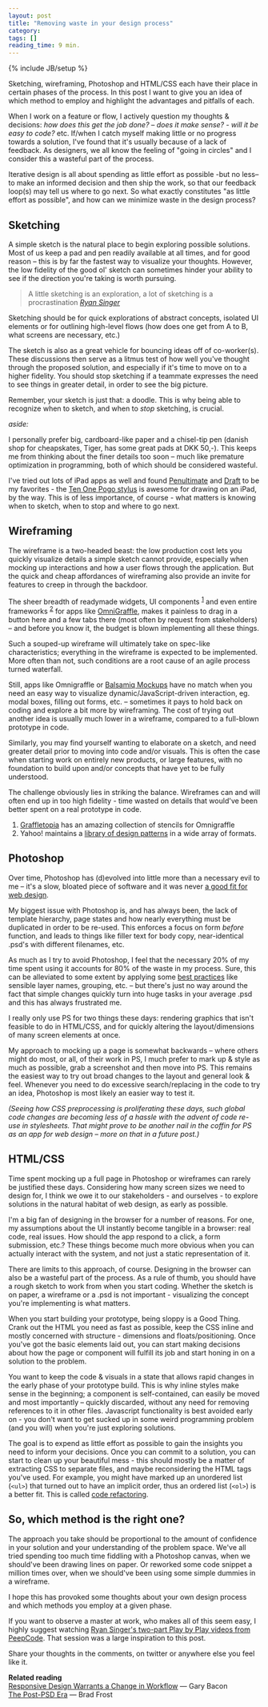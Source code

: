 ```yaml
---
layout: post
title: "Removing waste in your design process"
category: 
tags: []
reading_time: 9 min.
---
```

{% include JB/setup %}

<p class="callout">
Sketching, wireframing, Photoshop and HTML/CSS each have their place in certain phases of the process. In this post I want to give you an idea of which method to employ and highlight the advantages and pitfalls of each.
</p>

When I work on a feature or flow, I actively question my thoughts & decisions: _how does this get the job done?_ – _does it make sense?_ - _will it be easy to code?_ etc. If/when I catch myself making little or no progress towards a solution, I've found that it's usually because of a lack of feedback. As designers, we all know the feeling of "going in circles" and I consider this a wasteful part of the process.

Iterative design is all about spending as little effort as possible -but no less– to make an informed decision and then ship the work, so that our feedback loop(s) may tell us where to go next. So what exactly constitutes "as little effort as possible", and how can we minimize waste in the design process?

## Sketching

A simple sketch is the natural place to begin exploring possible solutions. Most of us keep a pad and pen readily available at all times, and for good reason – this is by far the fastest way to visualize your thoughts. However, the low fidelity of the good ol' sketch can sometimes hinder your ability to see if the direction you're taking is worth pursuing.

> A little sketching is an exploration, a lot of sketching is a procrastination
> <cite><a href="http://37signals.com/svn/posts/2241-a-little-sketching-is-an-exploration-a-lot">Ryan Singer</a></cite>

Sketching should be for quick explorations of abstract concepts, isolated UI elements or for outlining high-level flows (how does one get from A to B, what screens are necessary, etc.)

The sketch is also as a great vehicle for bouncing ideas off of  co-worker(s). These discussions then serve as a litmus test of how well you've thought through the proposed solution, and especially if it's time to move on to a higher fidelity. You should stop sketching if a teammate expresses the need to see things in greater detail, in order to see the big picture.

Remember, your sketch is just that: a doodle. This is why being able to recognize when to sketch, and when to _stop_ sketching, is crucial.

_aside:_

I personally prefer big, cardboard-like paper and a chisel-tip pen (danish shop for cheapskates, Tiger, has some great pads at DKK 50,-). This keeps me from thinking about the finer details too soon – much like premature optimization in programming, both of which should be considered wasteful.

I've tried out lots of iPad apps as well and found [Penultimate](http://itunes.apple.com/us/app/penultimate/id354098826?mt=8) and [Draft](http://itunes.apple.com/us/app/draft/id375570329?mt=8) to be my favorites - the [Ten One Pogo stylus](http://tenonedesign.com/stylus.php) is awesome for drawing on an iPad, by the way.
This is of less importance, of course - what matters is knowing when to sketch, when to stop and where to go next.

## Wireframing

The wireframe is a two-headed beast: the low production cost lets you quickly visualize details a simple sketch cannot provide, especially when mocking up interactions and how a user flows through the application. But the quick and cheap affordances of wireframing also provide an invite for features to creep in through the backdoor.

The sheer breadth of readymade widgets, UI components <sup><a href="#footnote1">1</a></sup> and even entire frameworks <sup><a href="#footnote2">2</a></sup> for apps like [OmniGraffle][], makes it painless to drag in a button here and a few tabs there (most often by request from stakeholders) – and before you know it, the budget is blown implementing all these things.

[omnigraffle]: http://www.omnigroup.com/products/omnigraffle

Such a souped-up wireframe will ultimately take on spec-like characteristics; everything in the wireframe is expected to be implemented. More often than not, such conditions are a root cause of an agile process turned waterfall.

Still, apps like Omnigraffle or [Balsamiq Mockups](http://www.balsamiq.com/) have no match when you need an easy way to visualize dynamic/JavaScript-driven interaction, eg. modal boxes, filling out forms, etc. – sometimes it pays to hold back on coding and explore a bit more by wireframing. The cost of trying out another idea is usually much lower in a wireframe, compared to a full-blown prototype in code.

Similarly, you may find yourself wanting to elaborate on a sketch, and need greater detail prior to moving into code and/or visuals. This is often the case when starting work on entirely new products, or large features, with no foundation to build upon and/or concepts that have yet to be fully understood.

The challenge obviously lies in striking the balance. Wireframes can and will often end up in too high fidelity - time wasted on details that would've been better spent on a real prototype in code.

<ol class="footnotes">
	<li id="footnote1"><a href="http://graffletopia.com/">Graffletopia</a> has an amazing collection of stencils for Omnigraffle</li>
	<li id="footnote2">Yahoo! maintains a <a href="http://developer.yahoo.com/ypatterns/about/stencils/">library of design patterns</a> in a wide array of formats.</li>
</ol>

## Photoshop

Over time, Photoshop has (d)evolved into little more than a necessary evil to me – it's a slow, bloated piece of software and it was never [a good fit for web design][app].

[app]: http://v4.jasonsantamaria.com/articles/a-real-web-design-application/ "Jason Santa Maria articulated this better than I ever could back in 2010"

My biggest issue with Photoshop is, and has always been, the lack of template hierarchy, page states and how nearly everything must be duplicated in order to be re-used. This enforces a focus on form _before_ function, and leads to things like filler text for body copy, near-identical .psd's with different filenames, etc.

As much as I try to avoid Photoshop, I feel that the necessary 20% of my time spent using it accounts for 80% of the waste in my process. Sure, this can be alleviated to some extent by applying some [best practices][etiquette] like sensible layer names, grouping, etc. – but there's just no way around the fact that simple changes quickly turn into huge tasks in your average .psd and this has always frustrated me.

[etiquette]: http://photoshopetiquette.com/ "Colloquially known as The Photoshop Etiquette"

I really only use PS for two things these days: rendering graphics that isn't feasible to do in HTML/CSS, and for quickly altering the layout/dimensions of many screen elements at once.

My approach to mocking up a page is somewhat backwards – where others might do most, or all, of their work in PS, I much prefer to mark up & style as much as possible, grab a screenshot and then move into PS. This remains the easiest way to try out broad changes to the layout and general look & feel. Whenever you need to do excessive search/replacing in the code to try an idea, Photoshop is most likely an easier way to test it.

_(Seeing how CSS preprocessing is proliferating these days, such global code changes are becoming less of a hassle with the advent of code re-use in stylesheets. That might prove to be another nail in the coffin for PS as an app for web design – more on that in a future post.)_



## HTML/CSS

Time spent mocking up a full page in Photoshop or wireframes can rarely be justified these days. Considering how many screen sizes we need to design for, I think we owe it to our stakeholders - and ourselves - to explore solutions in the natural habitat of web design, as early as possible.

I'm a big fan of designing in the browser for a number of reasons. For one, my assumptions about the UI instantly become tangible in a browser: real code, real issues. How should the app respond to a click, a form submission, etc.? These things become much more obvious when you can actually interact with the system, and not just a static representation of it.

There are limits to this approach, of course. Designing in the browser can also be a wasteful part of the process. As a rule of thumb, you should have a rough sketch to work from when you start coding. Whether the sketch is on paper, a wireframe or a .psd is not important - visualizing the concept you're implementing is what matters.

When you start building your prototype, being sloppy is a Good Thing. Crank out the HTML you need as fast as possible, keep the CSS inline and mostly concerned with structure - dimensions and floats/positioning. Once you've got the basic elements laid out, you can start making decisions about how the page or component will fulfill its job and start honing in on a solution to the problem.

You want to keep the code & visuals in a state that allows rapid changes in the early phase of your prototype build. This is why inline styles make sense in the beginning; a component is self-contained, can easily be moved and most importantly – quickly discarded, without any need for removing references to it in other files. Javascript functionality is best avoided early on - you don't want to get sucked up in some weird programming problem (and you will) when you're just exploring solutions.

The goal is to expend as little effort as possible to gain the insights you need to inform your decisions. Once you can commit to a solution, you can start to clean up your beautiful mess - this should mostly be a matter of extracting CSS to separate files, and maybe reconsidering the HTML tags you've used. For example, you might have marked up an unordered list (`<ul>`) that turned out to have an implicit order, thus an ordered list (`<ol>`) is a better fit. This is called [code refactoring].

[code refactoring]: http://en.wikipedia.org/wiki/Code_refactoring

## So, which method is the right one?

The approach you take should be proportional to the amount of confidence in your solution and your understanding of the problem space. We've all tried spending too much time fiddling with a Photoshop canvas, when we should've been drawing lines on paper. Or reworked some code snippet a million times over, when we should've been using some simple dummies in a wireframe.

I hope this has provoked some thoughts about your own design process and which methods you employ at a given phase.

If you want to observe a master at work, who makes all of this seem easy, I highly suggest watching [Ryan Singer's two-part Play by Play videos from PeepCode][rjs]. That session was a large inspiration to this post.

[rjs]: http://peepcode.com/products/ryan-singer-ux

Share your thoughts in the comments, on twitter or anywhere else you feel like it.

**Related reading**  
[Responsive Design Warrants a Change in Workflow][gb] — Gary Bacon  
[The Post-PSD Era][bf] — Brad Frost

[gb]: http://garybacon.com/post/responsive-design-warrants-a-change-in-workflow/
[bf]: http://bradfrostweb.com/blog/post/the-post-psd-era/